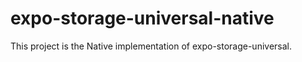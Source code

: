 # expo-storage-universal-native
This project is the Native implementation of expo-storage-universal.

